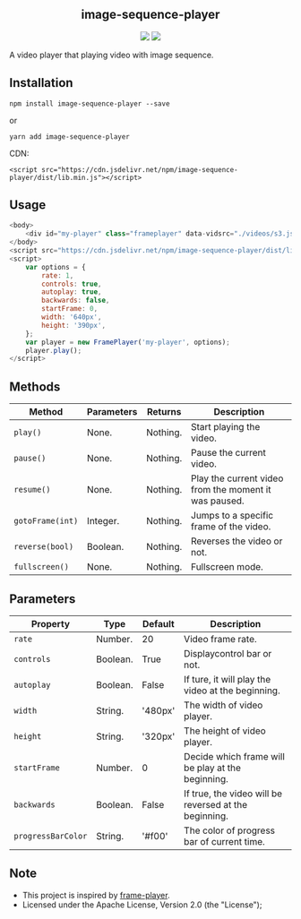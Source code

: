 <h2 align="center">image-sequence-player</h2>

<p align="center">
  <a href="https://www.npmjs.com/package/image-sequence-player"><img src="https://img.shields.io/npm/v/image-sequence-player?style=flat-square"></a>
  <a href="https://www.npmjs.com/package/@skywatch/js"><img src="https://img.shields.io/npm/dm/image-sequence-player?style=flat-square"></a>
</p>

A video player that playing video with image sequence.

## Installation

```
npm install image-sequence-player --save
```

or

```
yarn add image-sequence-player
```

CDN:

```
<script src="https://cdn.jsdelivr.net/npm/image-sequence-player/dist/lib.min.js"></script>
```

## Usage

```javascript
<body>
    <div id="my-player" class="frameplayer" data-vidsrc="./videos/s3.json"></div>
</body>
<script src="https://cdn.jsdelivr.net/npm/image-sequence-player/dist/lib.min.js"></script>
<script>
    var options = {
        rate: 1,
        controls: true,
        autoplay: true,
        backwards: false,
        startFrame: 0,
        width: '640px',
        height: '390px',
    };
    var player = new FramePlayer('my-player', options);
    player.play();
</script>
```

## Methods

| Method           | Parameters | Returns  | Description                                           |
| ---------------- | ---------- | -------- | ----------------------------------------------------- |
| `play()`         | None.      | Nothing. | Start playing the video.                              |
| `pause()`        | None.      | Nothing. | Pause the current video.                              |
| `resume()`       | None.      | Nothing. | Play the current video from the moment it was paused. |
| `gotoFrame(int)` | Integer.   | Nothing. | Jumps to a specific frame of the video.               |
| `reverse(bool)`  | Boolean.   | Nothing. | Reverses the video or not.                            |
| `fullscreen()`   | None.      | Nothing. | Fullscreen mode.                                      |

## Parameters

| Property           | Type     | Default | Description                                           |
| ------------------ | -------- | ------- | ----------------------------------------------------- |
| `rate`             | Number.  | 20      | Video frame rate.                                     |
| `controls`         | Boolean. | True    | Displaycontrol bar or not.                            |
| `autoplay`         | Boolean. | False   | If ture, it will play the video at the beginning.     |
| `width`            | String.  | '480px' | The width of video player.                            |
| `height`           | String.  | '320px' | The height of video player.                           |
| `startFrame`       | Number.  | 0       | Decide which frame will be play at the beginning.     |
| `backwards`        | Boolean. | False   | If true, the video will be reversed at the beginning. |
| `progressBarColor` | String.  | '#f00'  | The color of progress bar of current time.            |

## Note

- This project is inspired by [frame-player](https://github.com/vagnervjs/frame-player).
- Licensed under the Apache License, Version 2.0 (the "License");
